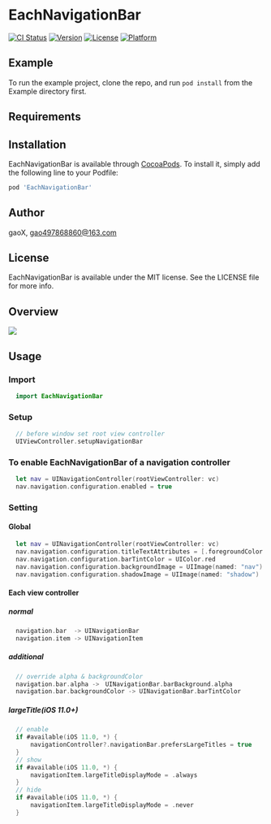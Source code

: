 # EachNavigationBar

[![CI Status](http://img.shields.io/travis/G-Xi0N/EachNavigationBar.svg?style=flat)](https://travis-ci.org/G-Xi0N/EachNavigationBar)
[![Version](https://img.shields.io/cocoapods/v/EachNavigationBar.svg?style=flat)](http://cocoapods.org/pods/EachNavigationBar)
[![License](https://img.shields.io/cocoapods/l/EachNavigationBar.svg?style=flat)](http://cocoapods.org/pods/EachNavigationBar)
[![Platform](https://img.shields.io/cocoapods/p/EachNavigationBar.svg?style=flat)](http://cocoapods.org/pods/EachNavigationBar)

## Example

To run the example project, clone the repo, and run `pod install` from the Example directory first.

## Requirements

## Installation

EachNavigationBar is available through [CocoaPods](http://cocoapods.org). To install
it, simply add the following line to your Podfile:

```ruby
pod 'EachNavigationBar'
```

## Author

gaoX, gao497868860@163.com

## License

EachNavigationBar is available under the MIT license. See the LICENSE file for more info.

## Overview

  ![](https://github.com/Ginxx/EachNavigationBar/blob/master/demo.gif)

## Usage

### Import

``` swift
  import EachNavigationBar
```

### Setup

``` swift
  // before window set root view controller
  UIViewController.setupNavigationBar
```

### To enable EachNavigationBar of a navigation controller

``` swift
  let nav = UINavigationController(rootViewController: vc)
  nav.navigation.configuration.enabled = true
```

### Setting
#### Global

``` swift
  let nav = UINavigationController(rootViewController: vc)
  nav.navigation.configuration.titleTextAttributes = [.foregroundColor: UIColor.blue]
  nav.navigation.configuration.barTintColor = UIColor.red
  nav.navigation.configuration.backgroundImage = UIImage(named: "nav")
  nav.navigation.configuration.shadowImage = UIImage(named: "shadow")
```

#### Each view controller
##### normal

``` swift
  navigation.bar  -> UINavigationBar
  navigation.item -> UINavigationItem
```

##### additional

``` swift
  // override alpha & backgroundColor
  navigation.bar.alpha ->　UINavigationBar.barBackground.alpha
  navigation.bar.backgroundColor -> UINavigationBar.barTintColor
```

##### largeTitle(iOS 11.0+)

``` swift
  // enable
  if #available(iOS 11.0, *) {
      navigationController?.navigationBar.prefersLargeTitles = true
  }
  // show
  if #available(iOS 11.0, *) {
      navigationItem.largeTitleDisplayMode = .always
  }
  // hide
  if #available(iOS 11.0, *) {
      navigationItem.largeTitleDisplayMode = .never
  }
```
